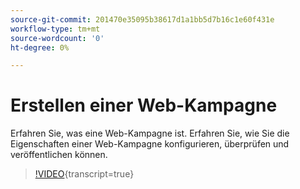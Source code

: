 ```yaml
---
source-git-commit: 201470e35095b38617d1a1bb5d7b16c1e60f431e
workflow-type: tm+mt
source-wordcount: '0'
ht-degree: 0%

---
```

# Erstellen einer Web-Kampagne

Erfahren Sie, was eine Web-Kampagne ist. Erfahren Sie, wie Sie die Eigenschaften einer Web-Kampagne konfigurieren, überprüfen und veröffentlichen können.

>[!VIDEO](https://video.tv.adobe.com/v/3418800/?quality=12&learn=on){transcript=true}
